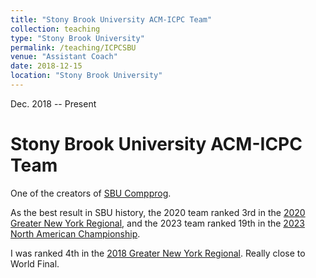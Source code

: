 ```yaml
---
title: "Stony Brook University ACM-ICPC Team"
collection: teaching
type: "Stony Brook University"
permalink: /teaching/ICPCSBU
venue: "Assistant Coach"
date: 2018-12-15
location: "Stony Brook University"
---
```



Dec. 2018 -- Present

Stony Brook University ACM-ICPC Team
======
One of the creators of [SBU Compprog](https://www3.cs.stonybrook.edu/~compprog/).

As the best result in SBU history, the 2020 team ranked 3rd in the [2020 Greater New York Regional](https://www3.cs.stonybrook.edu/~compprog/pages/20210413.html), and the 2023 team ranked 19th in the [2023 North American Championship](https://www3.cs.stonybrook.edu/~compprog/pages/nacRes2023.html). 

I was ranked 4th in the [2018 Greater New York Regional](https://www3.cs.stonybrook.edu/~rezaul/ACM-ICPC/GNY-2018/regional-2018.html). Really close to World Final. 
